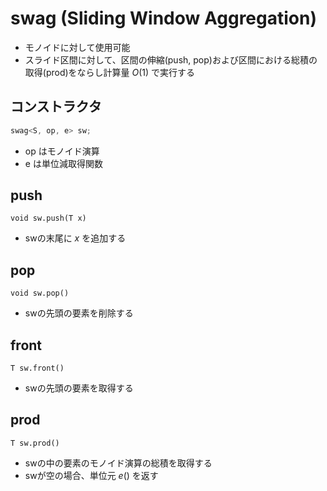 # swag (Sliding Window Aggregation)

- モノイドに対して使用可能
- スライド区間に対して、区間の伸縮(push, pop)および区間における総積の取得(prod)をならし計算量 $O(1)$ で実行する 

## コンストラクタ

~~~cpp
swag<S, op, e> sw;
~~~

- op はモノイド演算
- e は単位減取得関数

## push

~~~
void sw.push(T x)
~~~

- swの末尾に $x$ を追加する

## pop

~~~
void sw.pop()
~~~

- swの先頭の要素を削除する

## front

~~~
T sw.front()
~~~

- swの先頭の要素を取得する

## prod

~~~
T sw.prod()
~~~

- swの中の要素のモノイド演算の総積を取得する
- swが空の場合、単位元 $e()$ を返す